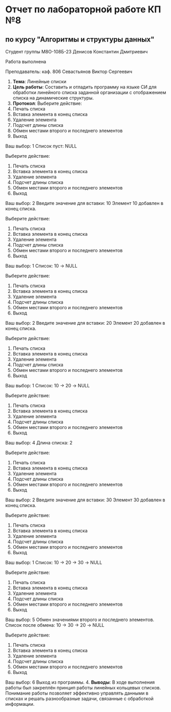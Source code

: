 # Отчет по лабораторной работе КП №8
## по курсу "Алгоритмы и структуры данных"

Студент группы М8О-108Б-23 Денисов Константин Дмитриевич

Работа выполнена 

Преподаватель: каф. 806 Севастьянов Виктор Сергеевич

1. **Тема**: Линейные списки
2. **Цель работы**: Составить и отладить программу на языке СИ для обработки линейного списка заданной организации с отображением списка на динамические структуры.
3. **Протокол**: 
Выберите действие:
1. Печать списка
2. Вставка элемента в конец списка
3. Удаление элемента
4. Подсчет длины списка
5. Обмен местами второго и последнего элементов
6. Выход

Ваш выбор: 1
Список пуст: NULL

Выберите действие:
1. Печать списка
2. Вставка элемента в конец списка
3. Удаление элемента
4. Подсчет длины списка
5. Обмен местами второго и последнего элементов
6. Выход

Ваш выбор: 2
Введите значение для вставки: 10
Элемент 10 добавлен в конец списка.

Выберите действие:
1. Печать списка
2. Вставка элемента в конец списка
3. Удаление элемента
4. Подсчет длины списка
5. Обмен местами второго и последнего элементов
6. Выход

Ваш выбор: 1
Список: 10 -> NULL

Выберите действие:
1. Печать списка
2. Вставка элемента в конец списка
3. Удаление элемента
4. Подсчет длины списка
5. Обмен местами второго и последнего элементов
6. Выход

Ваш выбор: 2
Введите значение для вставки: 20
Элемент 20 добавлен в конец списка.

Выберите действие:
1. Печать списка
2. Вставка элемента в конец списка
3. Удаление элемента
4. Подсчет длины списка
5. Обмен местами второго и последнего элементов
6. Выход

Ваш выбор: 1
Список: 10 -> 20 -> NULL

Выберите действие:
1. Печать списка
2. Вставка элемента в конец списка
3. Удаление элемента
4. Подсчет длины списка
5. Обмен местами второго и последнего элементов
6. Выход

Ваш выбор: 4
Длина списка: 2

Выберите действие:
1. Печать списка
2. Вставка элемента в конец списка
3. Удаление элемента
4. Подсчет длины списка
5. Обмен местами второго и последнего элементов
6. Выход

Ваш выбор: 2
Введите значение для вставки: 30
Элемент 30 добавлен в конец списка.

Выберите действие:
1. Печать списка
2. Вставка элемента в конец списка
3. Удаление элемента
4. Подсчет длины списка
5. Обмен местами второго и последнего элементов
6. Выход

Ваш выбор: 1
Список: 10 -> 20 -> 30 -> NULL

Выберите действие:
1. Печать списка
2. Вставка элемента в конец списка
3. Удаление элемента
4. Подсчет длины списка
5. Обмен местами второго и последнего элементов
6. Выход

Ваш выбор: 5
Обмен значениями второго и последнего элементов.
Список после обмена: 10 -> 30 -> 20 -> NULL

Выберите действие:
1. Печать списка
2. Вставка элемента в конец списка
3. Удаление элемента
4. Подсчет длины списка
5. Обмен местами второго и последнего элементов
6. Выход

Ваш выбор: 6
Выход из программы.
4. **Выводы**: В ходе выполнения работы был закреплён принцип работы линейных кольцевых списков. Понимание работы позволяет эффективно управлять данными в списках и решать разнообразные задачи, связанные с обработкой информации.